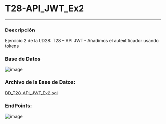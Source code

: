 # T28-API_JWT_Ex2
---

### Descripción
Ejercicio 2 de la UD28: T28 – API JWT - Añadimos el autentificador usando tokens

### Base de Datos:
![image](https://user-images.githubusercontent.com/9554810/107208005-48926f80-6a01-11eb-95a5-bc8660882524.png)


### Archivo de la Base de Datos:
[BD_T28-API_JWT_Ex2.sql](https://github.com/VictorAlfonsoMarti/T28-API_JWT_Ex2/blob/master/DB_T28-API_JWT_Ex2.sql)

### EndPoints:
![image](https://user-images.githubusercontent.com/9554810/107222687-84cfcb00-6a15-11eb-93c1-8be222da84f9.png)
